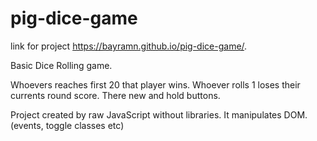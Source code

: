 # pig-dice-game
link for project https://bayramn.github.io/pig-dice-game/.

Basic Dice Rolling game.

Whoevers reaches first 20 that player wins.
Whoever rolls 1 loses their currents round score.
There new and hold buttons.

Project created by raw JavaScript without libraries. It manipulates DOM. (events, toggle classes etc)
